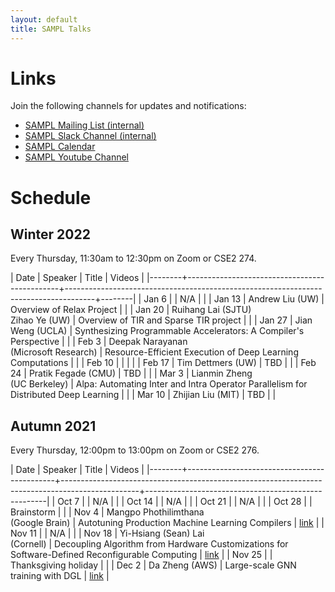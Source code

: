 ```yaml
---
layout: default
title: SAMPL Talks
---
```


# Links

Join the following channels for updates and notifications:

- [SAMPL Mailing List (internal)](https://mailman.cs.washington.edu/mailman/admin/sampl)
- [SAMPL Slack Channel (internal)](https://uw-cse.slack.com/archives/C9DE9ES9Z)
- [SAMPL Calendar](https://calendar.google.com/calendar/embed?src=cs.washington.edu_ek1s98h0oj1b4b49m2t69f5peo%40group.calendar.google.com&ctz=America%2FLos_Angeles)
- [SAMPL Youtube Channel](https://www.youtube.com/channel/UCYZ98EiUAI-KkBSyuml155Q)


# Schedule

## Winter 2022

Every Thursday, 11:30am to 12:30pm on Zoom or CSE2 274.

| Date   | Speaker                                      | Title                                                                               | Videos |
|--------+----------------------------------------------+-------------------------------------------------------------------------------------+--------|
| Jan 6  |                                              | N/A                                                                                 |        |
| Jan 13 | Andrew Liu (UW)                              | Overview of Relax Project                                                           |        |
| Jan 20 | Ruihang Lai (SJTU) <br /> Zihao Ye (UW)      | Overview of TIR and Sparse TIR project                                              |        |
| Jan 27 | Jian Weng (UCLA)                             | Synthesizing Programmable Accelerators: A Compiler's Perspective                    |        |
| Feb 3  | Deepak Narayanan <br /> (Microsoft Research) | Resource-Efficient Execution of Deep Learning Computations                          |        |
| Feb 10 |                                              |                                                                                     |        |
| Feb 17 | Tim Dettmers (UW)                            | TBD                                                                                 |        |
| Feb 24 | Pratik Fegade (CMU)                          | TBD                                                                                 |        |
| Mar 3  | Lianmin Zheng <br /> (UC Berkeley)           | Alpa: Automating Inter and Intra Operator Parallelism for Distributed Deep Learning |        |
| Mar 10 | Zhijian Liu (MIT)                            | TBD                                                                                 |        |

## Autumn 2021

Every Thursday, 12:00pm to 13:00pm on Zoom or CSE2 276. 

| Date   | Speaker                                     | Title                                                                                           | Videos                                              |
|--------+---------------------------------------------+-------------------------------------------------------------------------------------------------+-----------------------------------------------------|
| Oct 7  |                                             | N/A                                                                                             |                                                     |
| Oct 14 |                                             | N/A                                                                                             |                                                     |
| Oct 21 |                                             | N/A                                                                                             |                                                     |
| Oct 28 |                                             | Brainstorm                                                                                      |                                                     |
| Nov 4  | Mangpo Phothilimthana <br /> (Google Brain) | Autotuning Production Machine Learning Compilers                                                | [link](https://www.youtube.com/watch?v=esD_zvAf49I) |
| Nov 11 |                                             | N/A                                                                                             |                                                     |
| Nov 18 | Yi-Hsiang (Sean) Lai <br /> (Cornell)       | Decoupling Algorithm from Hardware Customizations for Software-Defined Reconfigurable Computing | [link](https://www.youtube.com/watch?v=6F7cQN5pmbs) |
| Nov 25 |                                             | Thanksgiving holiday                                                                            |                                                     |
| Dec 2  | Da Zheng (AWS)                              | Large-scale GNN training with DGL                                                               | [link](https://www.youtube.com/watch?v=4AhrQcoIZJ0) |
